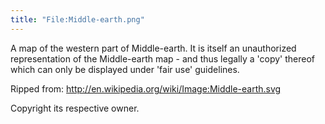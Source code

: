 ```yaml
---
title: "File:Middle-earth.png"
---
```


A map of the western part of Middle-earth. It is itself an unauthorized
representation of the Middle-earth map - and thus legally a 'copy'
thereof which can only be displayed under 'fair use' guidelines.

Ripped from: <http://en.wikipedia.org/wiki/Image:Middle-earth.svg>

Copyright its respective owner.